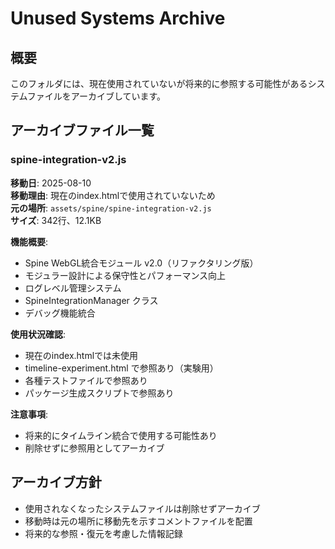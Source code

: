 # Unused Systems Archive

## 概要
このフォルダには、現在使用されていないが将来的に参照する可能性があるシステムファイルをアーカイブしています。

## アーカイブファイル一覧

### spine-integration-v2.js
**移動日**: 2025-08-10  
**移動理由**: 現在のindex.htmlで使用されていないため  
**元の場所**: `assets/spine/spine-integration-v2.js`  
**サイズ**: 342行、12.1KB  

**機能概要**:
- Spine WebGL統合モジュール v2.0（リファクタリング版）
- モジュラー設計による保守性とパフォーマンス向上
- ログレベル管理システム
- SpineIntegrationManager クラス
- デバッグ機能統合

**使用状況確認**:
- 現在のindex.htmlでは未使用
- timeline-experiment.html で参照あり（実験用）
- 各種テストファイルで参照あり
- パッケージ生成スクリプトで参照あり

**注意事項**:
- 将来的にタイムライン統合で使用する可能性あり
- 削除せずに参照用としてアーカイブ

## アーカイブ方針
- 使用されなくなったシステムファイルは削除せずアーカイブ
- 移動時は元の場所に移動先を示すコメントファイルを配置
- 将来的な参照・復元を考慮した情報記録